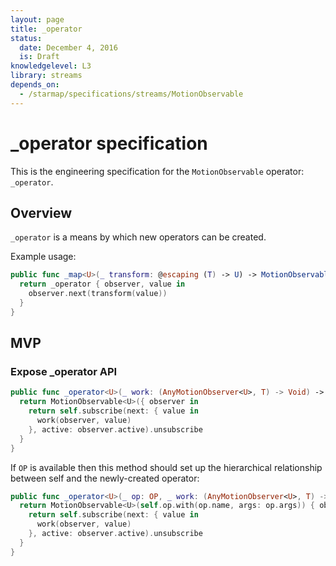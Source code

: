 ```yaml
---
layout: page
title: _operator
status:
  date: December 4, 2016
  is: Draft
knowledgelevel: L3
library: streams
depends_on:
  - /starmap/specifications/streams/MotionObservable
---
```


# _operator specification

This is the engineering specification for the `MotionObservable` operator: `_operator`.

## Overview

`_operator` is a means by which new operators can be created.

Example usage:

```swift
public func _map<U>(_ transform: @escaping (T) -> U) -> MotionObservable<U> {
  return _operator { observer, value in
    observer.next(transform(value))
  }
}
```

## MVP

### Expose _operator API

```swift
public func _operator<U>(_ work: (AnyMotionObserver<U>, T) -> Void) -> MotionObservable<U> {
  return MotionObservable<U>({ observer in
    return self.subscribe(next: { value in
      work(observer, value)
    }, active: observer.active).unsubscribe
  }
}
```

If `OP` is available then this method should set up the hierarchical relationship between self
and the newly-created operator:

```swift
public func _operator<U>(_ op: OP, _ work: (AnyMotionObserver<U>, T) -> Void) -> MotionObservable<U> {
  return MotionObservable<U>(self.op.with(op.name, args: op.args)) { observer in
    return self.subscribe(next: { value in
      work(observer, value)
    }, active: observer.active).unsubscribe
  }
}
```
